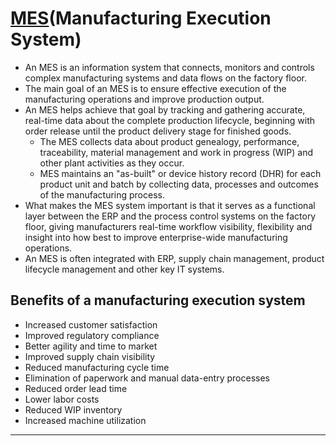 # [MES](Manufacturing Execution System)

- An MES is an information system that connects, monitors and controls complex manufacturing systems and data flows on the factory floor.
- The main goal of an MES is to ensure effective execution of the manufacturing operations and improve production output.
- An MES helps achieve that goal by tracking and gathering accurate, real-time data about the complete production lifecycle, beginning with order release until the product delivery stage for finished goods.
  - The MES collects data about product genealogy, performance, traceability, material management and work in progress (WIP) and other plant activities as they occur.
  - MES maintains an "as-built" or device history record (DHR) for each product unit and batch by collecting data, processes and outcomes of the manufacturing process.
- What makes the MES system important is that it serves as a functional layer between the ERP and the process control systems on the factory floor, giving manufacturers real-time workflow visibility, flexibility and insight into how best to improve enterprise-wide manufacturing operations.
- An MES is often integrated with ERP, supply chain management, product lifecycle management and other key IT systems.

## Benefits of a manufacturing execution system

- Increased customer satisfaction
- Improved regulatory compliance
- Better agility and time to market
- Improved supply chain visibility
- Reduced manufacturing cycle time
- Elimination of paperwork and manual data-entry processes
- Reduced order lead time
- Lower labor costs
- Reduced WIP inventory
- Increased machine utilization

---

[MES]:https://searcherp.techtarget.com/definition/manufacturing-execution-system-MES
